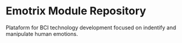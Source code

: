 Emotrix Module Repository
========================

Plataform for BCI technology development focused on indentify and manipulate human emotions.